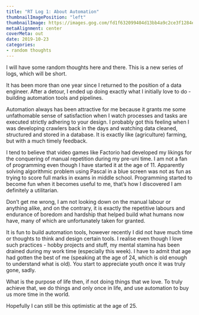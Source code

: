 ```yaml
---
title: "RT Log 1: About Automation"
thumbnailImagePosition: "left"
thumbnailImage: https://images.gog.com/fd1f632099404d13bb4a9c2ce3f1284e92058e00078b28baf5e6858887e5c505_product_card_v2_mobile_slider_639.jpg
metaAlignment: center
coverMeta: out
date: 2019-10-23
categories:
- random thoughts
---
```


I will have some random thoughts here and there. This is a new series of logs, which will be short. 
<!--more-->

It has been more than one year since I returned to the position of a data engineer.  After a detour, I ended up doing exactly what I initially love to do - building automation tools and pipelines.

Automation always has been attractive for me because it grants me some  unfathomable sense of satisfaction when I watch processes and tasks are executed strictly adhering to your design. I probably got this feeling when I was developing crawlers back in the days and watching data cleaned, structured and stored in a database. It is exactly like (agriculture) farming, but with a much timely feedback. 

I tend to believe that video games like Factorio had developed my likings for the conquering of manual repetition during my pre-uni time. I am not a fan of programming even though I have started it at the age of 11. Apparently solving algorithmic problem using Pascal in a blue screen was not as fun as trying to score full marks in exams in middle school. Programming started to become fun when it becomes useful to me, that’s how I discovered I am definitely a utilitarian. 

Don’t get me wrong, I am not looking down on the manual labour or anything alike, and on the contrary, it is exactly the repetitive labours and endurance of boredom and hardship that helped build what humans now have, many of which are unfortunately taken for granted.

It is fun to build automation tools, however recently I did not have much time or thoughts to think and design certain tools. I realise even though I love such practices - hobby projects and stuff, my mental stamina has been drained during my work time (especially this week). I have to admit that age had gotten the best of me (speaking at the age of 24, which is old enough to understand what is old). You start to appreciate youth once it was truly gone, sadly. 

What is the purpose of life then, if not doing things that we love. To truly achieve that, we do things and only once in life, and use automation to buy us more time in the world.

Hopefully I can still be this optimistic at the age of 25.